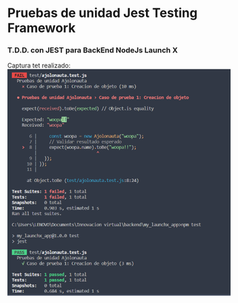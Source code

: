# Pruebas de unidad Jest Testing Framework

### T.D.D. con JEST para BackEnd NodeJs Launch X

Captura tet realizado:
![Captura del_test](https://github.com/Urivan07/my_launchx_app/blob/master/assets/img/testing.PNG)
